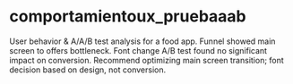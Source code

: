 # comportamientoux_pruebaaab
User behavior &amp; A/A/B test analysis for a food app. Funnel showed main screen to offers bottleneck. Font change A/B test found no significant impact on conversion. Recommend optimizing main screen transition; font decision based on design, not conversion.
